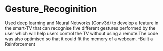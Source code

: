 # Gesture_Recoginition
Used deep learning and Neural Networks (Conv3d) to develop a feature in the smart-TV that can recognise five different gestures performed by the user which will help users control the TV without using a remote.The code was also optimised so that it could fit the memory of a webcam. -Built a Reinforcement
